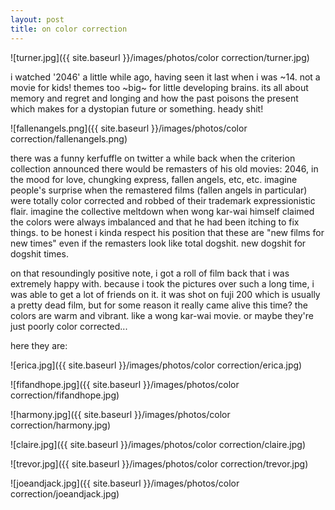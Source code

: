 ```yaml
---
layout: post
title: on color correction
---
```


![turner.jpg]({{ site.baseurl }}/images/photos/color correction/turner.jpg)


i watched '2046' a little while ago, having seen it last when i was ~14.  not a movie for kids!  themes too ~big~ for little developing brains.  its all about memory and regret and longing and how the past poisons the present which makes for a dystopian future or something.  heady shit!

![fallenangels.png]({{ site.baseurl }}/images/photos/color correction/fallenangels.png)

there was a funny kerfuffle on twitter a while back when the criterion collection announced there would be remasters of his old movies: 2046, in the mood for love, chungking express, fallen angels, etc, etc.  imagine people's surprise when the remastered films (fallen angels in particular) were totally color corrected and robbed of their trademark expressionistic flair.  imagine the collective meltdown when wong kar-wai himself claimed the colors were always imbalanced and that he had been itching to fix things.  to be honest i kinda respect his position that these are "new films for new times" even if the remasters look like total dogshit.  new dogshit for dogshit times.

on that resoundingly positive note, i got a roll of film back that i was extremely happy with.  because i took the pictures over such a long time, i was able to get a lot of friends on it.  it was shot on fuji 200 which is usually a pretty dead film, but for some reason it really came alive this time?  the colors are warm and vibrant.  like a wong kar-wai movie.  or maybe they're just poorly color corrected...

here they are:

![erica.jpg]({{ site.baseurl }}/images/photos/color correction/erica.jpg)

![fifandhope.jpg]({{ site.baseurl }}/images/photos/color correction/fifandhope.jpg)

![harmony.jpg]({{ site.baseurl }}/images/photos/color correction/harmony.jpg)

![claire.jpg]({{ site.baseurl }}/images/photos/color correction/claire.jpg)

![trevor.jpg]({{ site.baseurl }}/images/photos/color correction/trevor.jpg)

![joeandjack.jpg]({{ site.baseurl }}/images/photos/color correction/joeandjack.jpg)




